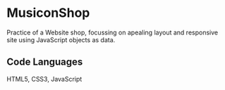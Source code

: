 # MusiconShop

Practice of a Website shop, focussing on apealing layout and responsive site using JavaScript objects as data.

## Code Languages

HTML5, CSS3, JavaScript
